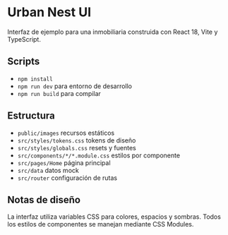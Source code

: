 # Urban Nest UI
Interfaz de ejemplo para una inmobiliaria construida con React 18, Vite y TypeScript.
## Scripts
- `npm install`
- `npm run dev` para entorno de desarrollo
- `npm run build` para compilar
## Estructura
- `public/images` recursos estáticos
- `src/styles/tokens.css` tokens de diseño
- `src/styles/globals.css` resets y fuentes
- `src/components/*/*.module.css` estilos por componente
- `src/pages/Home` página principal
- `src/data` datos mock
- `src/router` configuración de rutas
## Notas de diseño

La interfaz utiliza variables CSS para colores, espacios y sombras. Todos los estilos de componentes se manejan mediante CSS Modules.
